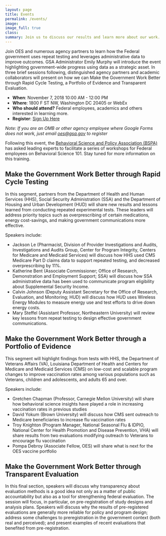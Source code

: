 ```yaml
---
layout: page
title: Events
permalink: /events/
image:
image_full: true
class:
summary: Join us to discuss our results and learn more about our work. 
---
```

Join OES and numerous agency partners to learn how the Federal government uses repeat testing and leverages administrative data to improve outcomes. GSA Administrator Emily Murphy will introduce the event highlighting government-wide progress using data as a strategic asset. In three brief sessions following, distinguished agency partners and academic collaborators will present on how we can Make the Government Work Better through Rapid Cycle Testing, a Portfolio of Evidence and Transparent Evaluation.  

- <b>When</b>: November 7, 2018 10:00 AM - 12:00 PM
- <b>Where</b>: 1800 F ST NW, Washington DC 20405 or WebEx 
- <b>Who should attend?</b> Federal employees, academics and others interested in learning more.
- <b>Register</b>: <a href="https://goo.gl/forms/VhRduCS5BVFScFv92">Sign Up Here </a>

<i>Note: If you are an OMB or other agency employee where Google Forms does not work, just email oes@gsa.gov to register</i>

Following this event, the <a href="https://behavioralpolicy.org/">Behavioral Science and Policy Association (BSPA)</a> has asked leading experts to facilitate a series of workshops for Federal employees on Behavioral Science 101. Stay tuned for more information on this training.

## Make the Government Work Better through Rapid Cycle Testing

In this segment, partners from the Department of Health and Human Services (HHS), Social Security Administration (SSA) and the Department of Housing and Urban Development (HUD) will share new results and lessons learned from conducting repeated experimental tests. These leaders will address priority topics such as overprescribing of certain medications, energy cost-savings, and making government communications more effective. 

Speakers include: 
- Jackson Le (Pharmacist, Division of Provider Investigations and Audits, Investigations and Audits Group, Center for Program Integrity, Centers for Medicare and Medicaid Services) will discuss how HHS used CMS Medicare Part D claims data to support repeated testing, and decreased overprescribing by 11%.
- Katherine Bent (Associate Commissioner; Office of Research, Demonstration and Employment Support; SSA) will discuss how SSA administrative data has been used to communicate program eligibility about Supplemental Security Income.  
- Calvin Johnson (Deputy Assistant Secretary for the Office of Research, Evaluation, and Monitoring; HUD) will discuss how HUD uses Wireless Energy Modules to measure energy use and test efforts to drive down energy costs. 
- Mary Steffel (Assistant Professor, Northeastern University) will review key lessons from repeat testing to design effective government communications. 

## Make the Government Work Better through a Portfolio of Evidence

This segment will highlight findings from tests with HHS, the Department of Veterans Affairs (VA), Louisiana Department of Health and Centers for Medicare and Medicaid Services (CMS) on low-cost and scalable program changes to improve vaccination rates among various populations such as Veterans, children and adolescents, and adults 65 and over.  

Speakers include: 
- Gretchen Chapman (Professor, Carnegie Mellon University) will share how behavioral science insights have played a role in increasing vaccination rates in previous studies
- David Yokum (Brown University) will discuss how CMS sent outreach to Medicare beneficiaries to increase flu vaccination rates
- Troy Knighton (Program Manager, National Seasonal Flu & IDPIO, National Center for Health Promotion and Disease Prevention, VHA) will share results from two evaluations modifying outreach to Veterans to encourage flu vaccination
- Pompa Debroy (Associate Fellow, OES) will share what is next for the OES vaccine portfolio

## Make the Government Work Better through Transparent Evaluation 

In this final section, speakers will discuss why transparency about evaluation methods is a good idea not only as a matter of public accountability but also as a tool for strengthening federal evaluation. The session will focus, in particular, on pre-registration of study designs and analysis plans. Speakers will discuss why the results of pre-registered evaluations are generally more reliable for policy and program design; address some challenges to preregistration in the government context (both real and perceived); and present examples of recent evaluations that benefited from pre-registration.
